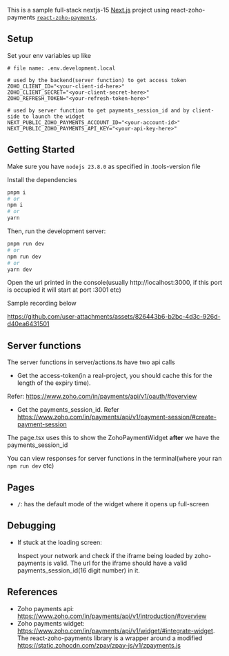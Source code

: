 This is a sample full-stack nextjs-15 [Next.js](https://nextjs.org) project using react-zoho-payments [`react-zoho-payments`](https://github.com/rascala/react-zoho-payments).

## Setup
Set your env variables up like
```
# file name: .env.development.local

# used by the backend(server function) to get access token
ZOHO_CLIENT_ID="<your-client-id-here>"
ZOHO_CLIENT_SECRET="<your-client-secret-here>"
ZOHO_REFRESH_TOKEN="<your-refresh-token-here>"

# used by server function to get payments_session_id and by client-side to launch the widget
NEXT_PUBLIC_ZOHO_PAYMENTS_ACCOUNT_ID="<your-account-id>"
NEXT_PUBLIC_ZOHO_PAYMENTS_API_KEY="<your-api-key-here>"
```

## Getting Started

Make sure you have `nodejs 23.8.0` as specified in .tools-version file

Install the dependencies

```bash
pnpm i
# or
npm i 
# or
yarn
```

Then, run the development server:

```bash
pnpm run dev
# or
npm run dev
# or
yarn dev
```

Open the url printed in the console(usually http://localhost:3000, if this port is occupied it will start at port :3001 etc)

Sample recording below

https://github.com/user-attachments/assets/826443b6-b2bc-4d3c-926d-d40ea6431501

## Server functions

The server functions in server/actions.ts have two api calls

- Get the access-token(in a real-project, you should cache this for the length of the expiry time).

Refer: https://www.zoho.com/in/payments/api/v1/oauth/#overview
- Get the payments_session_id. Refer https://www.zoho.com/in/payments/api/v1/payment-session/#create-payment-session

The page.tsx uses this to show the ZohoPaymentWidget __after__ we have the payments_session_id

You can view responses for server functions in the terminal(where your ran `npm run dev` etc)

## Pages
- `/`: has the default mode of the widget where it opens up full-screen

## Debugging
- If stuck at the loading screen:

  Inspect your network and check if the iframe being loaded by zoho-payments is valid. The url for the iframe should have a valid payments_session_id(16 digit number) in it.

## References
- Zoho payments api: https://www.zoho.com/in/payments/api/v1/introduction/#overview
- Zoho payments widget: https://www.zoho.com/in/payments/api/v1/widget/#integrate-widget. The react-zoho-payments library is a wrapper around a modified https://static.zohocdn.com/zpay/zpay-js/v1/zpayments.js
